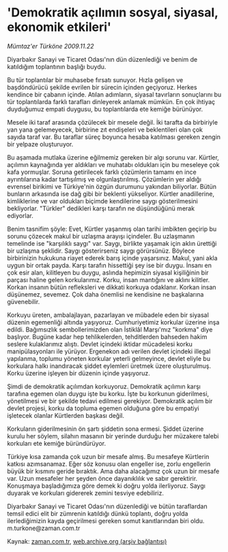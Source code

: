 # 'Demokratik açılımın sosyal, siyasal, ekonomik etkileri'

*Mümtaz'er Türköne 2009.11.22*

<tr><td class="metin" colspan="2" style="padding-top: 20px; padding-left: 5px; ">Diyarbakır Sanayi ve Ticaret Odası'nın dün düzenlediği ve benim de katıldığım toplantının başlığı buydu.</td></tr><tr><td class="metin" colspan="2" style="padding-top: 20px; padding-left: 5px; "><p>Bu tür toplantılar bir muhasebe fırsatı sunuyor. Hızla gelişen ve başdöndürücü şekilde evrilen bir sürecin içinden geçiyoruz. Herkes kendince bir çabanın içinde. Atılan adımların, siyasal tavırların sonuçlarını bu tür toplantılarda farklı tarafları dinleyerek anlamak mümkün. En çok ihtiyaç duyduğumuz empati duygusu, bu toplantılarda ete kemiğe bürünüyor. 
<p>Mesele iki taraf arasında çözülecek bir mesele değil. İki tarafta da birbiriyle yan yana gelemeyecek, birbirine zıt endişeleri ve beklentileri olan çok sayıda taraf var. Bu taraflar süreç boyunca hesaba katılması gereken zengin bir yelpaze oluşturuyor.
<p>Bu aşamada mutlaka üzerine eğilmemiz gereken bir algı sorunu var. Kürtler, açılımın kaynağında yer aldıkları ve muhatabı oldukları için bu meseleye çok kafa yormuşlar. Soruna getirilecek farklı çözümlerin tamamı en ince ayrıntılarına kadar tartışılmış ve olgunlaştırılmış. Çözümlerin yer aldığı evrensel birikimi ve Türkiye'nin özgün durumunu yakından biliyorlar. Bütün bunların arkasında ise dağ gibi bir beklenti yükseliyor. Kürtler anadillerine, kimliklerine ve var oldukları biçimde kendilerine saygı gösterilmesini bekliyorlar. "Türkler" dedikleri karşı tarafın ne düşündüğünü merak ediyorlar.
<p>Benim tasnifim şöyle: Evet, Kürtler yaşanmış olan tarihi imbikten geçirip bu sorunu çözecek makul bir uzlaşma arayışı içindeler. Bu uzlaşmanın temelinde ise "karşılıklı saygı" var. Saygı, birlikte yaşamak için aklın ürettiği bir uzlaşma şeklidir. Saygı gösterirseniz saygı görürsünüz. Böylece birbirinizin hukukuna riayet ederek barış içinde yaşarsınız. Makul, yani akla uygun bir ortak payda. Karşı tarafın hissettiği şey ise bir duygu. İnsanı en çok esir alan, kilitleyen bu duygu, aslında hepimizin siyasal kişiliğinin bir parçası haline gelen korkularımız. Korku, insan mantığını ve aklını kilitler. Korkan insanın bütün refleksleri ve dikkati korkuya odaklanır. Korkan insan düşünemez, sevemez. Çok daha önemlisi ne kendisine ne başkalarına güvenebilir.
<p>Korkuyu üreten, ambalajlayan, pazarlayan ve mübadele eden bir siyasal düzenin egemenliği altında yaşıyoruz. Cumhuriyetimiz korkular üzerine inşa edildi. Bağımsızlık sembollerimizden olan İstiklâl Marşı'mız "korkma" diye başlıyor. Bugüne kadar hep tehlikelerden, tehditlerden bahseden hakim seslere kulaklarımız alıştı. Devlet içindeki iktidar mücadelesi korku manipülasyonları ile yürüyor. Ergenekon adı verilen devlet içindeki illegal yapılanma, toplumu yöneten korkular yeterli gelmeyince, devlet eliyle bu korkulara halkı inandıracak şiddet eylemleri üretmek üzere oluşturulmuş. Korku üzerine işleyen bir düzenin içinde yaşıyoruz.
<p>Şimdi de demokratik açılımdan korkuyoruz. Demokratik açılımın karşı tarafına egemen olan duygu işte bu korku. İşte bu korkunun giderilmesi, yönetilmesi ve bir şekilde tedavi edilmesi gerekiyor. Demokratik açılım bir devlet projesi, korku da topluma egemen olduğuna göre bu empatiyi işletecek olanlar Kürtlerden başkası değil.
<p>Korkuların giderilmesinin ön şartı şiddetin sona ermesi. Şiddet üzerine kurulu her söylem, silahın masanın bir yerinde durduğu her müzakere talebi korkuları ete kemiğe büründürüyor.
<p>Türkiye kısa zamanda çok uzun bir mesafe almış. Bu mesafeye Kürtlerin katkısı azımsanamaz. Eğer söz konusu olan engeller ise, zorlu engellerin büyük bir kısmını geride bıraktık. Ama daha alacağımız çok uzun bir mesafe var. Uzun mesafeler her şeyden önce dayanıklılık ve sabır gerektirir. Konuşmaya başladığımıza göre demek ki doğru yolda ilerliyoruz. Saygı duyarak ve korkuları gidererek zemini tesviye edebiliriz.
<p>Diyarbakır Sanayi ve Ticaret Odası'nın düzenlediği ve bütün taraflardan temsil edici elit bir zümrenin katıldığı dünkü toplantı, doğru yolda ilerlediğimizin kayda geçirilmesi gereken somut kanıtlarından biri oldu. m.turkone@zaman.com.tr<br/></p></p></p></p></p></p></p></p></p></td></tr>

Kaynak: [zaman.com.tr](http://zaman.com.tr/yazar.do?yazino=918810), [web.archive.org (arşiv bağlantısı)](http://web.archive.org/web/20100206050207/http://www.zaman.com.tr:80/yazar.do?yazino=918810)
